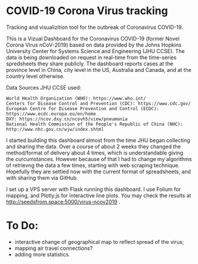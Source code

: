 # COVID-19 Corona Virus tracking
Tracking and visualizition tool for the outbreak of Coronavirus COVID-19.

This is a Vizual Dashboard for the Coronavirus COVID-19 (former Novel Corona Virus nCoV-2019) based on data provided by the Johns Hopkins University Center for Systems Science and Engineering (JHU CCSE). The data is being downloaded on request in real-time from the time-series spredsheets they share publicly.
The dashboard reports cases at the province level in China, city level in the US, Australia and Canada, and at the country level otherwise.

 Data Sources JHU CCSE used:

    World Health Organization (WHO): https://www.who.int/
    Centers for Disease Control and Prevention (CDC): https://www.cdc.gov/
    European Centre for Disease Prevention and Control (ECDC): https://www.ecdc.europa.eu/en/home
    DXY: https://ncov.dxy.cn/ncovh5/view/pneumonia
    National Health Commission of the People's Republic of China (NHC): http://www.nhc.gov.cn/wjw/index.shtml

I started building this dashboard almost from the time JHU began collecting and sharing the data. Over a course of about 2 weeks they changed the method/format of delivery about 4 times, which is understandable giving the curcumstances. However because of that I had to change my algorithms of retrievng the data a few times, starting with web scraping technique. Hopefully they are settled now with the current format of spreadsheets, and with sharing them via GitHub.

I set up a VPS server with Flask running this dashboard. I use Folium for mapping, and Plotly.js for interactive line plots.
You may check the results at http://seedsfrom.space:5000/virus-ncov2019 .

# To Do:
- interactive change of geographical map to reflect spread of the virus;
- mapping air travel connections?
- adding more statistics.
